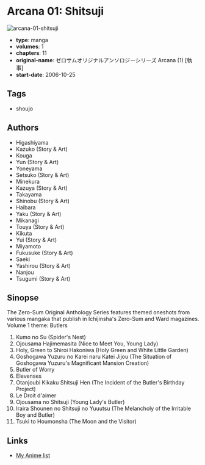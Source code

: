 # Arcana 01: Shitsuji

![arcana-01-shitsuji](https://cdn.myanimelist.net/images/manga/1/37652.jpg)

-   **type**: manga
-   **volumes**: 1
-   **chapters**: 11
-   **original-name**: ゼロサムオリジナルアンソロジーシリーズ Arcana (1) [執事]
-   **start-date**: 2006-10-25

## Tags

-   shoujo

## Authors

-   Higashiyama
-   Kazuko (Story & Art)
-   Kouga
-   Yun (Story & Art)
-   Yoneyama
-   Setsuko (Story & Art)
-   Minekura
-   Kazuya (Story & Art)
-   Takayama
-   Shinobu (Story & Art)
-   Haibara
-   Yaku (Story & Art)
-   Mikanagi
-   Touya (Story & Art)
-   Kikuta
-   Yui (Story & Art)
-   Miyamoto
-   Fukusuke (Story & Art)
-   Saeki
-   Yashirou (Story & Art)
-   Nanjou
-   Tsugumi (Story & Art)

## Sinopse

The Zero-Sum Original Anthology Series features themed oneshots from various mangaka that publish in Ichijinsha's Zero-Sum and Ward magazines. Volume 1 theme: Butlers

1. Kumo no Su (Spider's Nest)
2. Ojousama Hajimemasita (Nice to Meet You, Young Lady)
3. Holy, Green to Shiroi Hakoniwa (Holy Green and White Little Garden)
4. Goshogawa Yuzuru no Karei naru Katei Jijou (The Situation of Goshogawa Yuzuru's Magnificant Mansion Creation)
5. Butler of Worry
6. Elevenses
7. Otanjoubi Kikaku Shitsuji Hen (The Incident of the Butler's Birthday Project)
8. Le Droit d'aimer
9. Ojousama no Shitsuji (Young Lady's Butler)
10. Iraira Shounen no Shitsuji no Yuuutsu (The Melancholy of the Irritable Boy and Butler)
11. Tsuki to Houmonsha (The Moon and the Visitor)

## Links

-   [My Anime list](https://myanimelist.net/manga/23290/Arcana_01__Shitsuji)
